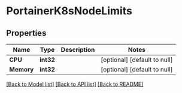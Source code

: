 # PortainerK8sNodeLimits

## Properties
Name | Type | Description | Notes
------------ | ------------- | ------------- | -------------
**CPU** | **int32** |  | [optional] [default to null]
**Memory** | **int32** |  | [optional] [default to null]

[[Back to Model list]](../README.md#documentation-for-models) [[Back to API list]](../README.md#documentation-for-api-endpoints) [[Back to README]](../README.md)


